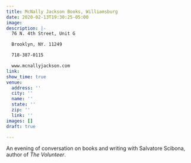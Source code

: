 ```yaml
---
title: McNally Jackson Books, Williamsburg
date: 2020-02-13T19:30:25-05:00
image: 
description: |-
  76 N. 4th Street, Unit G

  Brooklyn, NY. 11249

  718-387-0115

  www.mcnallyjackson.com
link: 
show_time: true
venue:
  address: ''
  city: ''
  name: ''
  state: ''
  zip: ''
  link: ''
images: []
draft: true

---
```

An evening of conversation on books and writing with Salvatore Scibona, author of _The Volunteer_.